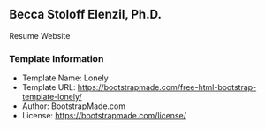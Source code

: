 ## Becca Stoloff Elenzil, Ph.D.

Resume Website

### Template Information

* Template Name: Lonely
* Template URL: https://bootstrapmade.com/free-html-bootstrap-template-lonely/
* Author: BootstrapMade.com
* License: https://bootstrapmade.com/license/
 